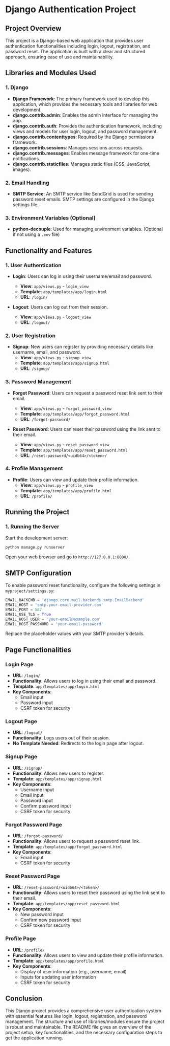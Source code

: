 # Django Authentication Project

## Project Overview

This project is a Django-based web application that provides user authentication functionalities including login, logout, registration, and password reset. The application is built with a clear and structured approach, ensuring ease of use and maintainability.

## Libraries and Modules Used

### 1. Django
- **Django Framework**: The primary framework used to develop this application, which provides the necessary tools and libraries for web development.
- **django.contrib.admin**: Enables the admin interface for managing the app.
- **django.contrib.auth**: Provides the authentication framework, including views and models for user login, logout, and password management.
- **django.contrib.contenttypes**: Required by the Django permissions framework.
- **django.contrib.sessions**: Manages sessions across requests.
- **django.contrib.messages**: Enables message framework for one-time notifications.
- **django.contrib.staticfiles**: Manages static files (CSS, JavaScript, images).

### 2. Email Handling
- **SMTP Service**: An SMTP service like SendGrid is used for sending password reset emails. SMTP settings are configured in the Django settings file.

### 3. Environment Variables (Optional)
- **python-decouple**: Used for managing environment variables. (Optional if not using a `.env` file)

## Functionality and Features

### 1. User Authentication
- **Login**: Users can log in using their username/email and password.
  - **View**: `app/views.py` - `login_view`
  - **Template**: `app/templates/app/login.html`
  - **URL**: `/login/`

- **Logout**: Users can log out from their session.
  - **View**: `app/views.py` - `logout_view`
  - **URL**: `/logout/`

### 2. User Registration
- **Signup**: New users can register by providing necessary details like username, email, and password.
  - **View**: `app/views.py` - `signup_view`
  - **Template**: `app/templates/app/signup.html`
  - **URL**: `/signup/`

### 3. Password Management
- **Forgot Password**: Users can request a password reset link sent to their email.
  - **View**: `app/views.py` - `forgot_password_view`
  - **Template**: `app/templates/app/forgot_password.html`
  - **URL**: `/forgot-password/`

- **Reset Password**: Users can reset their password using the link sent to their email.
  - **View**: `app/views.py` - `reset_password_view`
  - **Template**: `app/templates/app/reset_password.html`
  - **URL**: `/reset-password/<uidb64>/<token>/`

### 4. Profile Management
- **Profile**: Users can view and update their profile information.
  - **View**: `app/views.py` - `profile_view`
  - **Template**: `app/templates/app/profile.html`
  - **URL**: `/profile/`

## Running the Project


### 1. Running the Server
Start the development server:
```bash
python manage.py runserver
```
Open your web browser and go to `http://127.0.0.1:8000/`.

## SMTP Configuration

To enable password reset functionality, configure the following settings in `myproject/settings.py`:

```python
EMAIL_BACKEND = 'django.core.mail.backends.smtp.EmailBackend'
EMAIL_HOST = 'smtp.your-email-provider.com'
EMAIL_PORT = 587
EMAIL_USE_TLS = True
EMAIL_HOST_USER = 'your-email@example.com'
EMAIL_HOST_PASSWORD = 'your-email-password'
```

Replace the placeholder values with your SMTP provider's details.

## Page Functionalities

### Login Page
- **URL**: `/login/`
- **Functionality**: Allows users to log in using their email and password.
- **Template**: `app/templates/app/login.html`
- **Key Components**:
  - Email input
  - Password input
  - CSRF token for security

### Logout Page
- **URL**: `/logout/`
- **Functionality**: Logs users out of their session.
- **No Template Needed**: Redirects to the login page after logout.

### Signup Page
- **URL**: `/signup/`
- **Functionality**: Allows new users to register.
- **Template**: `app/templates/app/signup.html`
- **Key Components**:
  - Username input
  - Email input
  - Password input
  - Confirm password input
  - CSRF token for security

### Forgot Password Page
- **URL**: `/forgot-password/`
- **Functionality**: Allows users to request a password reset link.
- **Template**: `app/templates/app/forgot_password.html`
- **Key Components**:
  - Email input
  - CSRF token for security

### Reset Password Page
- **URL**: `/reset-password/<uidb64>/<token>/`
- **Functionality**: Allows users to reset their password using the link sent to their email.
- **Template**: `app/templates/app/reset_password.html`
- **Key Components**:
  - New password input
  - Confirm new password input
  - CSRF token for security

### Profile Page
- **URL**: `/profile/`
- **Functionality**: Allows users to view and update their profile information.
- **Template**: `app/templates/app/profile.html`
- **Key Components**:
  - Display of user information (e.g., username, email)
  - Inputs for updating user information
  - CSRF token for security

## Conclusion

This Django project provides a comprehensive user authentication system with essential features like login, logout, registration, and password management. The structure and use of libraries/modules ensure the project is robust and maintainable. The README file gives an overview of the project setup, key functionalities, and the necessary configuration steps to get the application running.